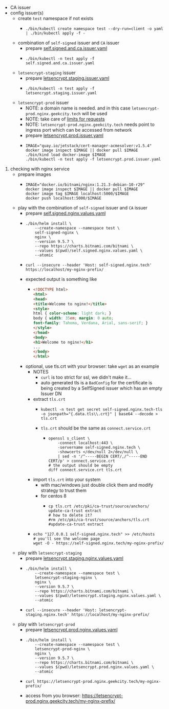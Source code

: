 
* CA issuer
* config issuer(s)
    * create `test` namespace if not exists
        + ```shell
          ./bin/kubectl create namespace test --dry-run=client -o yaml | ./bin/kubectl apply -f -
          ```
    * combination of `self-signed` issuer and `CA` issuer
        + prepare [self.signed.and.ca.issuer.yaml](../resources/self.signed.and.ca.issuer.yaml.md)
        + ```shell
          ./bin/kubectl -n test apply -f self.signed.and.ca.issuer.yaml
          ```
    * `letsencrypt-staging` issuer
        + prepare [letsencrypt.staging.issuer.yaml](../resources/letsencrypt.staging.issuer.yaml.md)
        + ```shell
          ./bin/kubectl -n test apply -f letsencrypt.staging.issuer.yaml
          ```
    * `letsencrypt-prod` issuer
        + NOTE: a domain name is needed. and in this case `letsencrypt-prod.nginx.geekcity.tech` will be used
        + NOTE: take care of [limits for requests](https://letsencrypt.org/docs/rate-limits/)
        + NOTE: `letsencrypt-prod.nginx.geekcity.tech` needs point to ingress port which can be accessed from network
        + prepare [letsencrypt.prod.issuer.yaml](../resources/letsencrypt.prod.issuer.yaml.md)
        + ```shell
          IMAGE="quay.io/jetstack/cert-manager-acmesolver:v1.5.4"
          docker image inspect $IMAGE || docker pull $IMAGE
          ./bin/kind load docker-image $IMAGE
          ./bin/kubectl -n test apply -f letsencrypt.prod.issuer.yaml
          ```
1. checking with nginx service
    * prepare images
        + ```shell
          IMAGE="docker.io/bitnami/nginx:1.21.3-debian-10-r29"
          docker image inspect $IMAGE || docker pull $IMAGE
          docker image tag $IMAGE localhost:5000/$IMAGE
          docker push localhost:5000/$IMAGE
          ```
    * play with the combination of `self-signed` issuer and `CA` issuer
        + prepare [self.signed.nginx.values.yaml](../resources/self.signed.nginx.values.yaml.md)
        + ```shell
          ./bin/helm install \
              --create-namespace --namespace test \
              self-signed-nginx \
              nginx \
              --version 9.5.7 \
              --repo https://charts.bitnami.com/bitnami \
              --values $(pwd)/self.signed.nginx.values.yaml \
              --atomic
          ```
        + ```shell
          curl --insecure --header 'Host: self-signed.nginx.tech' https://localhost/my-nginx-prefix/
          ```
        + expected output is something like
            * ```html
              <!DOCTYPE html>
              <html>
              <head>
              <title>Welcome to nginx!</title>
              <style>
              html { color-scheme: light dark; }
              body { width: 35em; margin: 0 auto;
              font-family: Tahoma, Verdana, Arial, sans-serif; }
              </style>
              </head>
              <body>
              <h1>Welcome to nginx!</h1>
              ...
              </body>
              </html>
              ```
        + optional, use tls.crt with your browser: take `wget` as an example
            * NOTES
                + `curl` is too strict for ssl, we didn't make it...
                + auto generated tls is a `BadConfig` for the certificate is being created by a SelfSigned issuer which
                  has an empty Issuer DN
            * extract `tls.crt`
                + ```shell
                  kubectl -n test get secret self-signed.nginx.tech-tls -o jsonpath="{.data.tls\\.crt}" | base64 --decode > tls.crt
                  ```
                + `tls.crt` should be the same as `connect.service.crt`
                    * ```shell
                      openssl s_client \
                          -connect localhost:443 \
                          -servername self-signed.nginx.tech \
                          -showcerts </dev/null 2>/dev/null \
                          | sed -n '/^-----BEGIN CERT/,/^-----END CERT/p' > connect.service.crt
                      # the output should be empty
                      diff connect.service.crt tls.crt
                      ```
            * import `tls.crt` into your system
                + with mac/windows just double click them and modify strategy to trust them
                + for centos 8
                    * ```shell
                      cp tls.crt /etc/pki/ca-trust/source/anchors/
                      update-ca-trust extract
                      # how to delete it?
                      #rm /etc/pki/ca-trust/source/anchors/tls.crt
                      #update-ca-trust extract
                      ```
            * ```shell
              echo "127.0.0.1 self-signed.nginx.tech" >> /etc/hosts
              # you'll see the welcome page
              wget -O - https://self-signed.nginx.tech/my-nginx-prefix/
              ```
    * play with `letsencrypt-staging`
        + prepare [letsencrypt.staging.nginx.values.yaml](../resources/letsencrypt.staging.nginx.values.yaml.md)
        + ```shell
          ./bin/helm install \
              --create-namespace --namespace test \
              letsencrypt-staging-nginx \
              nginx \
              --version 9.5.7 \
              --repo https://charts.bitnami.com/bitnami \
              --values $(pwd)/letsencrypt.staging.nginx.values.yaml \
              --atomic
          ```
        + ```shell
          curl --insecure --header 'Host: letsencrypt-staging.nginx.tech' https://localhost/my-nginx-prefix/
          ```
    * play with `letsencrypt-prod`
        + prepare [letsencrypt.prod.nginx.values.yaml](../resources/letsencrypt.prod.nginx.values.yaml.md)
        + ```shell
          ./bin/helm install \
              --create-namespace --namespace test \
              letsencrypt-prod-nginx \
              nginx \
              --version 9.5.7 \
              --repo https://charts.bitnami.com/bitnami \
              --values $(pwd)/letsencrypt.prod.nginx.values.yaml \
              --atomic
          ```
        + ```shell
          curl https://letsencrypt-prod.nginx.geekcity.tech/my-nginx-prefix/
          ```
        + access from you browser: https://letsencrypt-prod.nginx.geekcity.tech/my-nginx-prefix/
